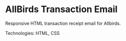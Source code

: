 # AllBirds Transaction Email

Responsive HTML transaction receipt email for Allbirds.

Technologies: HTML, CSS

